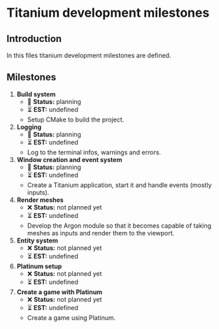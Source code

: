 # Titanium development milestones

## Introduction

In this files titanium development milestones are defined.

## Milestones

1. **Build system**
   - 📝 **Status:** planning
   - ⏳ **EST:** undefined
   - Setup CMake to build the project.
1. **Logging**
   - 📝 **Status:** planning
   - ⏳ **EST:** undefined
   - Log to the terminal infos, warnings and errors.
1. **Window creation and event system**
   - 📝 **Status:** planning
   - ⏳ **EST:** undefined
   - Create a Titanium application, start it and handle events (mostly inputs).
1. **Render meshes**
   - ❌ **Status:** not planned yet
   - ⏳ **EST:** undefined
   - Develop the Argon module so that it becomes capable of taking meshes as inputs and render them to the viewport.
1. **Entity system**
   - ❌ **Status:** not planned yet
   - ⏳ **EST:** undefined
1. **Platinum setup**
   - ❌ **Status:** not planned yet
   - ⏳ **EST:** undefined
1. **Create a game with Platinum**
   - ❌ **Status:** not planned yet
   - ⏳ **EST:** undefined
   - Create a game using Platinum.
